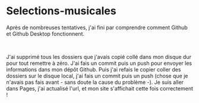 # Selections-musicales
<p> Après de nombreuses tentatives, j'ai fini par comprendre comment Github et Github Desktop fonctionnent. </p> <br>
<p> J'ai supprimé tous les dossiers que j'avais copié collé dans mon disque dur pour tout remettre à zéro. J'ai fais un commit puis un push pour envoyer les informations dans mon dépôt Github. Puis j'ai refais le copier coller des dossiers sur le disque local, j'ai fais un commit puis un push (chose que je n'avais pas fais avant - sans doute la cause du problème -). Je suis aller dans Pages, j'ai actualisé l'url, et mon site s'affichait cette fois correctement !</p>
<a href = ""> 
